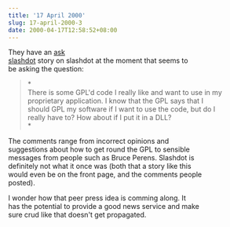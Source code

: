 ```yaml
---
title: '17 April 2000'
slug: 17-april-2000-3
date: 2000-04-17T12:58:52+08:00
---
```


They have an [ask\
slashdot](http://slashdot.org/article.pl?sid=00/04/05/1118230&mode=thread)
story on slashdot at the moment that seems to\
be asking the question:

> *\
> There is some GPL\'d code I really like and want to use in my\
> proprietary application. I know that the GPL says that I\
> should GPL my software if I want to use the code, but do I\
> really have to? How about if I put it in a DLL?\
> *

The comments range from incorrect opinions and\
suggestions about how to get round the GPL to sensible\
messages from people such as Bruce Perens. Slashdot is\
definitely not what it once was (both that a story like this\
would even be on the front page, and the comments people\
posted).

I wonder how that peer press idea is comming along. It\
has the potential to provide a good news service and make\
sure crud like that doesn\'t get propagated.
